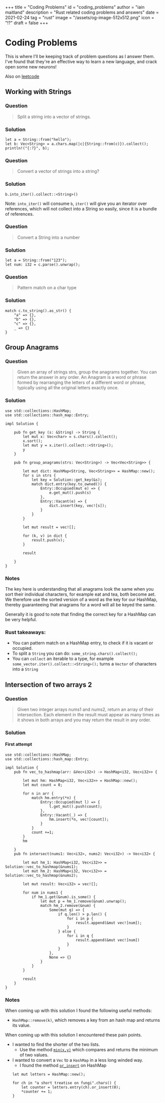 +++
title = "Coding Problems"
id = "coding_problems"
author = "iain maitland"
description = "Rust related coding problems and answers"
date = 2021-02-24
tag = "rust"
image = "/assets/og-image-512x512.png"
icon = "⁉️"
draft = false
+++

# Coding Problems

This is where I'll be keeping track of problem questions as I answer them. I've found that they're an effective way to learn a new language, and crack open some new neurons!

Also on [leetcode](https://leetcode.com/gl2748/)

## Working with Strings
### Question
> Split a string into a vector of strings.

### Solution
```
let a = String::from("hello");
let b: Vec<String> = a.chars.map(|c|{String::from(c)}).collect();
println!("{:?}", b);
```

### Question
> Convert a vector of strings into a string?

### Solution
```
b.into_iter().collect::<String>()
```
Note: `into_iter()` will consume `b`, `iter()` will give you an iterator over references, which will not collect into a String so easily, since it is a bundle of references.


### Question
> Convert a String into a number
### Solution
```
let a = String::from("123");
let num: i32 = c.parse().unwrap();
```
### Question
> Pattern match on a char type
### Solution
```
match c.to_string().as_str() {
    "a" => {},
    "b" => {},
    "c" => {},
    _ => {}
}
```

## Group Anagrams
### Question
> Given an array of strings strs, group the anagrams together. You can return the answer in any order. An Anagram is a word or phrase formed by rearranging the letters of a different word or phrase, typically using all the original letters exactly once.

### Solution
```
use std::collections::HashMap;
use std::collections::hash_map::Entry;

impl Solution {
    
    pub fn get_key (s: &String) -> String {
        let mut x: Vec<char> = s.chars().collect();
        x.sort();
        let mut y = x.iter().collect::<String>();
        y
    }
    
    pub fn group_anagrams(strs: Vec<String>) -> Vec<Vec<String>> {
        
        let mut dict: HashMap<String, Vec<String>> = HashMap::new();
        for s in strs {
            let key = Solution::get_key(&s);
            match dict.entry(key.to_owned()) {
                Entry::Occupied(mut e) => {
                    e.get_mut().push(s)
                },
                Entry::Vacant(e) => {
                    dict.insert(key, vec![s]);
                }
            }
        }
        
        let mut result = vec![];
        
        for (k, v) in dict {
            result.push(v);
        }
        
        result
        
    }
}
```

### Notes

The key here is understanding that all anagrams look the same when you sort their individual characters, for example eat and tea, both become aet. We therefore use the sorted version of a word as the key for our HashMap, thereby guaranteeing that anagrams for a word will all be keyed the same.

Generally it is good to note that finding the correct key for a HashMap can be very helpful.

### Rust takeaways:
 - You can pattern match on a HashMap entry, to check if it is vacant or occupied.
 - To split a `String` you can do: `some_string.chars().collect();`
 - You can `collect` an iterable to a type, for example `some_vector.iter().collect::<String>();` turns a `Vector` of characters into a `String`

## Intersection of two arrays 2
### Question
> Given two integer arrays nums1 and nums2, return an array of their intersection. Each element in the result must appear as many times as it shows in both arrays and you may return the result in any order.
### Solution
#### First attempt
```
use std::collections::HashMap;
use std::collections::hash_map::Entry;

impl Solution {
    pub fn vec_to_hashmap(arr: &Vec<i32>) -> HashMap<i32, Vec<i32>> {
        
        let mut hm: HashMap<i32, Vec<i32>> = HashMap::new();
        let mut count = 0;
        
        for n in arr {
            match hm.entry(*n) {
                Entry::Occupied(mut l) => {
                    l.get_mut().push(count);
                },
                Entry::Vacant(_) => {
                    hm.insert(*n, vec![count]);
                }
            }
            count +=1;
        }
        hm
        
    }
    pub fn intersect(nums1: Vec<i32>, nums2: Vec<i32>) -> Vec<i32> {
        
        let mut hm_1: HashMap<i32, Vec<i32>> = Solution::vec_to_hashmap(&nums1);
        let mut hm_2: HashMap<i32, Vec<i32>> = Solution::vec_to_hashmap(&nums2);
        
        let mut result: Vec<i32> = vec![];
        
        for num in nums1 {
            if hm_1.get(&num).is_some() {
                let mut p = hm_1.remove(&num).unwrap();
                match hm_2.remove(&num) {
                    Some(mut q) => {
                        if q.len() > p.len() {
                            for i in p {
                                result.append(&mut vec![num]);
                            }
                        } else {
                            for i in q {
                                result.append(&mut vec![num])
                            }
                        }
                    },
                    None => {}
                }
            }
        }

        result
    }
}
```
### Notes
When coming up with this solution I found the following useful methods:
- `HashMap::remove(k)`, which removes a key from an hash map and returns its value.

When coming up with this solution I encountered these pain points.
- I wanted to find the shorter of the two lists.
    - Use the method [`min(x,y)`](https://doc.rust-lang.org/std/cmp/fn.min.html) which compares and returns the minimum of two values.
- I wanted to convert a `Vec` to a `HashMap` in a less long winded way.
    - I found the method [`or_insert`](https://doc.rust-lang.org/std/collections/hash_map/enum.Entry.html#method.or_insert) on HashMap
    ```
    let mut letters = HashMap::new();

    for ch in "a short treatise on fungi".chars() {
        let counter = letters.entry(ch).or_insert(0);
        *counter += 1;
    }
    ```

